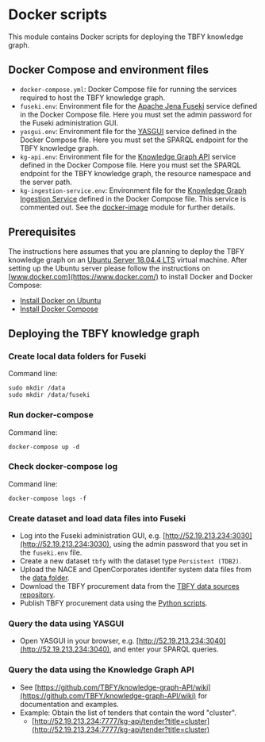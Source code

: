 # Docker scripts
This module contains Docker scripts for deploying the TBFY knowledge graph.

## Docker Compose and environment files
* `docker-compose.yml`: Docker Compose file for running the services required to host the TBFY knowledge graph.
* `fuseki.env`: Environment file for the [Apache Jena Fuseki](https://jena.apache.org/documentation/fuseki2/index.html) service defined in the Docker Compose file. Here you must set the admin password for the Fuseki administration GUI.
* `yasgui.env`: Environment file for the [YASGUI](https://github.com/TriplyDB/Yasgui) service defined in the Docker Compose file. Here you must set the SPARQL endpoint for the TBFY knowledge graph.
* `kg-api.env`: Environment file for the [Knowledge Graph API](https://github.com/TBFY/knowledge-graph-API) service defined in the Docker Compose file. Here you must set the SPARQL endpoint for the TBFY knowledge graph, the resource namespace and the server path.
* `kg-ingestion-service.env`: Environment file for the [Knowledge Graph Ingestion Service](https://github.com/TBFY/knowledge-graph-API) defined in the Docker Compose file. This service is commented out. See the [docker-image](https://github.com/TBFY/knowledge-graph/tree/master/docker-image) module for further details.

## Prerequisites
The instructions here assumes that you are planning to deploy the TBFY knowledge graph on an [Ubuntu Server 18.04.4 LTS](https://ubuntu.com/download/server) virtual machine. After setting up the Ubuntu server please follow the instructions on [www.docker.com](https://www.docker.com/) to install Docker and Docker Compose:
* [Install Docker on Ubuntu](https://docs.docker.com/install/linux/docker-ce/ubuntu/)
* [Install Docker Compose](https://docs.docker.com/compose/install/)

## Deploying the TBFY knowledge graph

### Create local data folders for Fuseki
Command line:
```
sudo mkdir /data
sudo mkdir /data/fuseki
```

### Run docker-compose
Command line:
```
docker-compose up -d
```

### Check docker-compose log
Command line:
```
docker-compose logs -f
```

### Create dataset and load data files into Fuseki
* Log into the Fuseki administration GUI, e.g. [http://52.19.213.234:3030](http://52.19.213.234:3030), using the admin password that you set in the `fuseki.env` file.
* Create a new dataset `tbfy` with the dataset type `Persistent (TDB2)`.
* Upload the NACE and OpenCorporates identifer system data files from the [data folder](https://github.com/TBFY/knowledge-graph/tree/master/data).
* Download the TBFY procurement data from the [TBFY data sources repository](https://github.com/TBFY/data-sources).
* Publish TBFY procurement data using the [Python scripts](https://github.com/TBFY/knowledge-graph/tree/master/python-scripts).

### Query the data using YASGUI
* Open YASGUI in your browser, e.g. [http://52.19.213.234:3040](http://52.19.213.234:3040), and enter your SPARQL queries.

### Query the data using the Knowledge Graph API
* See [https://github.com/TBFY/knowledge-graph-API/wiki](https://github.com/TBFY/knowledge-graph-API/wiki) for documentation and examples.
* Example: Obtain the list of tenders that contain the word "cluster".
  * [http://52.19.213.234:7777/kg-api/tender?title=cluster](http://52.19.213.234:7777/kg-api/tender?title=cluster)
